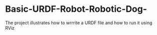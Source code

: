 # Basic-URDF-Robot-Robotic-Dog-
The project illustrates how to wrrrite a URDF file and how to run it using RViz
